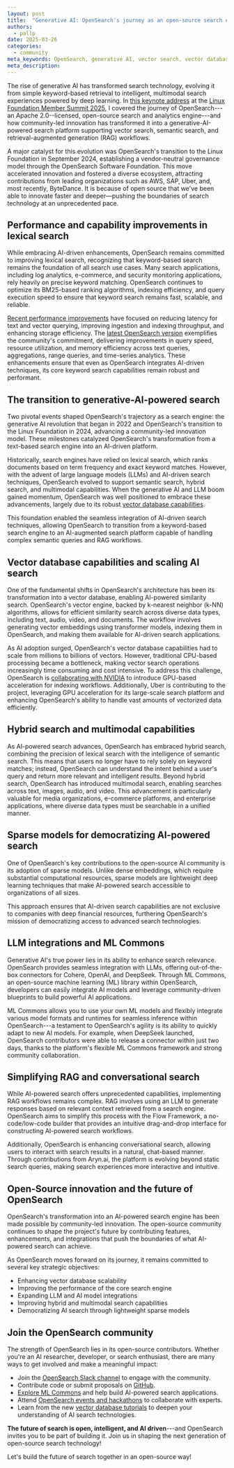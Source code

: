 ```yaml
---
layout: post
title:  "Generative AI: OpenSearch's journey as an open-source search engine" 
authors:
  - pallp
date: 2025-03-26
categories:
  - community
meta_keywords: OpenSearch, generative AI, vector search, vector database, semantic search, RAG workflows, Linux Foundation, open source, AI search, ML Commons, LLM integration, Flow Framework
meta_description: 
---
```


The rise of generative AI has transformed search technology, evolving it from simple keyword-based retrieval to intelligent, multimodal search experiences powered by deep learning. In [this keynote address](https://www.youtube.com/watch?v=VjbwdhVYcQI&t=4749s) at the [Linux Foundation Member Summit 2025](https://events.linuxfoundation.org/lf-member-summit/program/featured-speakers/), I covered the journey of OpenSearch---an Apache 2.0--licensed, open-source search and analytics engine---and how community-led innovation has transformed it into a generative-AI-powered search platform supporting vector search, semantic search, and retrieval-augmented generation (RAG) workflows.


A major catalyst for this evolution was OpenSearch's transition to the Linux Foundation in September 2024, establishing a vendor-neutral governance model through the OpenSearch Software Foundation. This move accelerated innovation and fostered a diverse ecosystem, attracting contributions from leading organizations such as AWS, SAP, Uber, and, most recently, ByteDance. It is because of open source that we've been able to innovate faster and deeper—pushing the boundaries of search technology at an unprecedented pace.

## Performance and capability improvements in lexical search

While embracing AI-driven enhancements, OpenSearch remains committed to improving lexical search, recognizing that keyword-based search remains the foundation of all search use cases. Many search applications, including log analytics, e-commerce, and security monitoring applications, rely heavily on precise keyword matching. OpenSearch continues to optimize its BM25-based ranking algorithms, indexing efficiency, and query execution speed to ensure that keyword search remains fast, scalable, and reliable.

[Recent performance improvements](https://opensearch.org/blog/opensearch-performance-2.17/) have focused on reducing latency for text and vector querying, improving ingestion and indexing throughput, and enhancing storage efficiency. The [latest OpenSearch version](https://opensearch.org/blog/explore-OpenSearch-2-19/) exemplifies the community's commitment, delivering improvements in query speed, resource utilization, and memory efficiency across text queries, aggregations, range queries, and time-series analytics. These enhancements ensure that even as OpenSearch integrates AI-driven techniques, its core keyword search capabilities remain robust and performant.

## The transition to generative-AI-powered search

Two pivotal events shaped OpenSearch's trajectory as a search engine: the generative AI revolution that began in 2022 and OpenSearch's transition to the Linux Foundation in 2024, advancing a community-led innovation model. These milestones catalyzed OpenSearch's transformation from a text-based search engine into an AI-driven platform.

Historically, search engines have relied on lexical search, which ranks documents based on term frequency and exact keyword matches. However, with the advent of large language models (LLMs) and AI-driven search techniques, OpenSearch evolved to support semantic search, hybrid search, and multimodal capabilities. When the generative AI and LLM boom gained momentum, OpenSearch was well positioned to embrace these advancements, largely due to its robust [vector database capabilities](https://opensearch.org/platform/search/vector-database.html).

This foundation enabled the seamless integration of AI-driven search techniques, allowing OpenSearch to transition from a keyword-based search engine to an AI-augmented search platform capable of handling complex semantic queries and RAG workflows.

## Vector database capabilities and scaling AI search

One of the fundamental shifts in OpenSearch's architecture has been its transformation into a vector database, enabling AI-powered similarity search. OpenSearch's vector engine, backed by k-nearest neighbor (k-NN) algorithms, allows for efficient similarity search across diverse data types, including text, audio, video, and documents. The workflow involves generating vector embeddings using transformer models, indexing them in OpenSearch, and making them available for AI-driven search applications.

As AI adoption surged, OpenSearch's vector database capabilities had to scale from millions to billions of vectors. However, traditional CPU-based processing became a bottleneck, making vector search operations increasingly time consuming and cost intensive. To address this challenge, OpenSearch is [collaborating with NVIDIA](https://opensearch.org/blog/GPU-Accelerated-Vector-Search-OpenSearch-New-Frontier/) to introduce GPU-based acceleration for indexing workflows. Additionally, Uber is contributing to the project, leveraging GPU acceleration for its large-scale search platform and enhancing OpenSearch's ability to handle vast amounts of vectorized data efficiently.

## Hybrid search and multimodal capabilities

As AI-powered search advances, OpenSearch has embraced hybrid search, combining the precision of lexical search with the intelligence of semantic search. This means that users no longer have to rely solely on keyword matches; instead, OpenSearch can understand the intent behind a user's query and return more relevant and intelligent results. Beyond hybrid search, OpenSearch has introduced multimodal search, enabling searches across text, images, audio, and video. This advancement is particularly valuable for media organizations, e-commerce platforms, and enterprise applications, where diverse data types must be searchable in a unified manner. 

## Sparse models for democratizing AI-powered search

One of OpenSearch's key contributions to the open-source AI community is its adoption of sparse models. Unlike dense embeddings, which require substantial computational resources, sparse models are lightweight deep learning techniques that make AI-powered search accessible to organizations of all sizes.

This approach ensures that AI-driven search capabilities are not exclusive to companies with deep financial resources, furthering OpenSearch's mission of democratizing access to advanced search technologies.

## LLM integrations and ML Commons

Generative AI's true power lies in its ability to enhance search relevance. OpenSearch provides seamless integration with LLMs, offering out-of-the-box connectors for Cohere, OpenAI, and DeepSeek. Through ML Commons, an open-source machine learning (ML) library within OpenSearch, developers can easily integrate AI models and leverage community-driven blueprints to build powerful AI applications.

ML Commons allows you to use your own ML models and flexibly integrate various model formats and runtimes for seamless inference within OpenSearch---a testament to OpenSearch's agility is its ability to quickly adapt to new AI models. For example, when DeepSeek launched, OpenSearch contributors were able to release a connector within just two days, thanks to the platform's flexible ML Commons framework and strong community collaboration.

## Simplifying RAG and conversational search

While AI-powered search offers unprecedented capabilities, implementing RAG workflows remains complex. RAG involves using an LLM to generate responses based on relevant context retrieved from a search engine. OpenSearch aims to simplify this process with the Flow Framework, a no-code/low-code builder that provides an intuitive drag-and-drop interface for constructing AI-powered search workflows.

Additionally, OpenSearch is enhancing conversational search, allowing users to interact with search results in a natural, chat-based manner. Through contributions from Aryn.ai, the platform is evolving beyond static search queries, making search experiences more interactive and intuitive. 

## Open-Source innovation and the future of OpenSearch

OpenSearch's transformation into an AI-powered search engine has been made possible by community-led innovation. The open-source community continues to shape the project's future by contributing features, enhancements, and integrations that push the boundaries of what AI-powered search can achieve.

As OpenSearch moves forward on its journey, it remains committed to several key strategic objectives:
- Enhancing vector database scalability
- Improving the performance of the core search engine
- Expanding LLM and AI model integrations
- Improving hybrid and multimodal search capabilities
- Democratizing AI search through lightweight sparse models


## Join the OpenSearch community

The strength of OpenSearch lies in its open-source contributors. Whether you're an AI researcher, developer, or search enthusiast, there are many ways to get involved and make a meaningful impact:

* Join the [OpenSearch Slack channel](https://opensearch.org/slack.html) to engage with the community.
* Contribute code or submit proposals on [GitHub](https://github.com/opensearch-project/).
* [Explore ML Commons](https://opensearch.org/docs/latest/tutorials/) and help build AI-powered search applications.
* Attend [OpenSearch events and hackathons](https://opensearch.org/events) to collaborate with experts.
* Learn from the new [vector database tutorials](https://opensearch.org/docs/latest/tutorials/vector-search/index/) to deepen your understanding of AI search technologies.

**The future of search is open, intelligent, and AI driven**---and OpenSearch invites you to be part of building it. Join us in shaping the next generation of open-source search technology!

Let's build the future of search together in an open-source way!